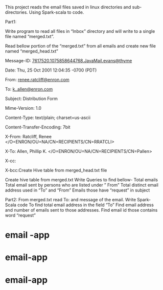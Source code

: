This project reads the email files saved in linux directories and sub-directories.
Using Spark-scala to code.


Part1:

Write program to read all files in  “Inbox” directory and will write to a single file named “merged.txt”.

Read  bellow  portion of the “merged.txt”  from all emails and create new file named “merged_head.txt”

Message-ID: <7617520.1075858644768.JavaMail.evans@thyme>

Date: Thu, 25 Oct 2001 12:04:35 -0700 (PDT)

From: renee.ratcliff@enron.com

To: k..allen@enron.com

Subject: Distribution Form

Mime-Version: 1.0

Content-Type: text/plain; charset=us-ascii

Content-Transfer-Encoding: 7bit

X-From: Ratcliff, Renee </O=ENRON/OU=NA/CN=RECIPIENTS/CN=RRATCLI>

X-To: Allen, Phillip K. </O=ENRON/OU=NA/CN=RECIPIENTS/CN=Pallen>

X-cc:

X-bcc:Create Hive table from merged_head.txt file






Create hive table from merged.txt
Write Queries to find bellow-
Total emails
Total email sent by persons who are listed  under ” From”
Total distinct email address used in “To” and “From”
Emails those have “request” in subject

Part2:
From merged.txt read To: and message of the email.
Write Spark-Scala code
To find total email address in the field “To”
Find email address and number of emails sent to those addresses.
Find email id those contains word “request”

# email -app
# email-app
# email-app
